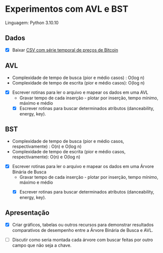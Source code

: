 # Experimentos com AVL e BST

Linguagem: Python 3.10.10

## Dados
- [x] Baixar [CSV com série temporal de preços de Bitcoin](https://www.kaggle.com/datasets/aakashverma8900/bitcoin-price-usd)

## AVL
- Complexidade de tempo de busca (pior e médio casos) : O(log n)
- Complexidade de tempo de escrita (pior e médio casos): O(log n)

- [x] Escrever rotinas para ler o arquivo e mapear os dados em uma AVL
  - Gravar tempo de cada inserção - plotar por inserção, tempo mínimo, máximo e médio
  - [x] Escrever rotinas para buscar determinados atributos (danceability, energy, key). 

## BST
- Complexidade de tempo de busca (pior e médio casos, respectivamente) : O(n) e O(log n)
- Complexidade de tempo de escrita (pior e médio casos, respectivamente): O(n) e O(log n)

- [x] Escrever rotinas para ler o arquivo e mapear os dados em uma Árvore Binária de Busca
  - Gravar tempo de cada inserção - plotar por inserção, tempo mínimo, máximo e médio
  - [x] Escrever rotinas para buscar determinados atributos (danceability, energy, key). 


## Apresentação
- [x] Criar gráficos, tabelas ou outros recursos para demonstrar resultados comparativos de desempenho entre a Árvore Binária de Busca e AVL.

- [ ] Discutir como seria montada cada árvore com buscar feitas por outro campo que não seja a chave.
